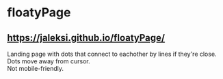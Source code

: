 # floatyPage

## https://jaleksi.github.io/floatyPage/


Landing page with dots that connect to eachother by lines if they're close.\
Dots move away from cursor.\
Not mobile-friendly.
